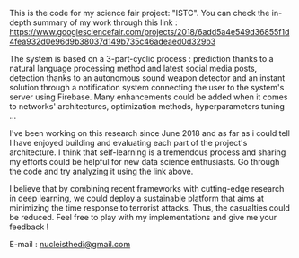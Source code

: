 This is the code for my science fair project: "ISTC". You can check the in-depth summary of my work through this link :
https://www.googlesciencefair.com/projects/2018/6add5a4e549d36855f1d4fea932d0e96d9b38037d149b735c46adeaed0d329b3

The system is based on a 3-part-cyclic process : prediction thanks to a natural language processing method and latest social media posts, detection thanks to an autonomous sound weapon detector and an instant solution through a notification system connecting the user to the system's server using Firebase. Many enhancements could be added when it comes to networks' architectures, optimization methods, hyperparameters tuning ...

I've been working on this research since June 2018 and as far as i could tell I have enjoyed building and evaluating each part of the project's architecture. I think that self-learning is a tremendous process and sharing my efforts could be helpful for new data science enthusiasts. Go through the code and try analyzing it using the link above.

I believe that by combining recent frameworks with cutting-edge research in deep learning, we could deploy a sustainable platform that aims at minimizing the time response to terrorist attacks. Thus, the casualties could be reduced.
Feel free to play with my implementations and give me your feedback !

E-mail : nucleisthedi@gmail.com
